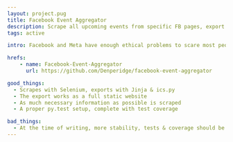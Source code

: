 ```yaml
---
layout: project.pug
title: Facebook Event Aggregator
description: Scrape all upcoming events from specific FB pages, export them to a static website & .ics files, publish it automatically to Git(Hub Pages). 
tags: active

intro: Facebook and Meta have enough ethical problems to scare most people. However, the widespread adoption of their platforms necessitates their existence for being made aware of events. What if you wanted to be kept up to date on every event, and also not be reliant on Facebook? 

hrefs:
    - name: Facebook-Event-Aggregator
      url: https://github.com/Denperidge/facebook-event-aggregator

good_things:
  - Scrapes with Selenium, exports with Jinja & ics.py
  - The export works as a full static website
  - As much necessary information as possible is scraped
  - A proper py.test setup, complete with test coverage

bad_things:
  - At the time of writing, more stability, tests & coverage should be added
---
```

